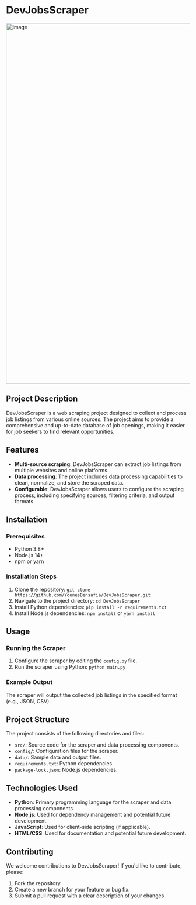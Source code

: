 # DevJobsScraper

<img width="1849" height="986" alt="image" src="https://github.com/user-attachments/assets/595d9d2a-8999-4bbb-837e-e8d25920e017" />


## Project Description

DevJobsScraper is a web scraping project designed to collect and process job listings from various online sources. The project aims to provide a comprehensive and up-to-date database of job openings, making it easier for job seekers to find relevant opportunities.

## Features

* **Multi-source scraping**: DevJobsScraper can extract job listings from multiple websites and online platforms.
* **Data processing**: The project includes data processing capabilities to clean, normalize, and store the scraped data.
* **Configurable**: DevJobsScraper allows users to configure the scraping process, including specifying sources, filtering criteria, and output formats.

## Installation

### Prerequisites

* Python 3.8+
* Node.js 14+
* npm or yarn

### Installation Steps

1. Clone the repository: `git clone https://github.com/YounesBensafia/DevJobsScraper.git`
2. Navigate to the project directory: `cd DevJobsScraper`
3. Install Python dependencies: `pip install -r requirements.txt`
4. Install Node.js dependencies: `npm install` or `yarn install`

## Usage

### Running the Scraper

1. Configure the scraper by editing the `config.py` file.
2. Run the scraper using Python: `python main.py`

### Example Output

The scraper will output the collected job listings in the specified format (e.g., JSON, CSV).

## Project Structure

The project consists of the following directories and files:

* `src/`: Source code for the scraper and data processing components.
* `config/`: Configuration files for the scraper.
* `data/`: Sample data and output files.
* `requirements.txt`: Python dependencies.
* `package-lock.json`: Node.js dependencies.

## Technologies Used

* **Python**: Primary programming language for the scraper and data processing components.
* **Node.js**: Used for dependency management and potential future development.
* **JavaScript**: Used for client-side scripting (if applicable).
* **HTML/CSS**: Used for documentation and potential future development.

## Contributing

We welcome contributions to DevJobsScraper! If you'd like to contribute, please:

1. Fork the repository.
2. Create a new branch for your feature or bug fix.
3. Submit a pull request with a clear description of your changes.
